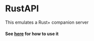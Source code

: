 # RustAPI

This emulates a Rust+ companion server

#### See [here](https://github.com/olijeffers0n/rustplus) for how to use it
